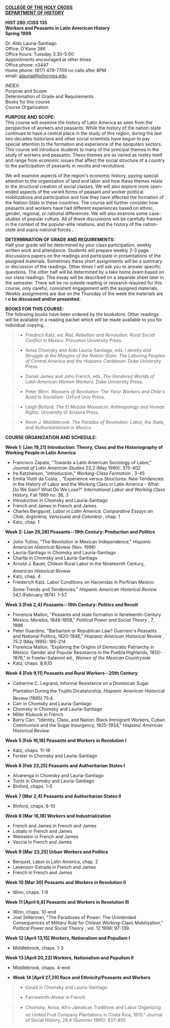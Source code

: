 **[COLLEGE OF THE HOLY
CROSS](http://www.holycross.edu/departments/history/alauria/labor/www.holycross.edu)**  
**[DEPARTMENT OF
HISTORY](http://www.holycross.edu/departments/history/website/homepage/)**

**HIST 280 /CISS 135**  
**Workers and Peasants in Latin American History**  
**Spring 1999**

Dr. Aldo Lauria-Santiago  
Office: O'Kane 386  
Office hours: Tuesday 3:30-5:00  
Appointments encouraged at other times  
Office phone: x3447  
Home phone: (617) 479-7709 no calls after 8PM  
email: [alauria@holycross.edu](mailto:alauria@holycross.edu)

INDEX:  
Purpose and Scope  
Determination of Grade and Requirements  
Books for this course  
Course Organization

**PURPOSE AND SCOPE:**  
This course will examine the history of Latin America as seen from the
perspective of workers and peasants. While the history of the nation-state
continues to have a central place in the study of this region, during the last
two decades historians and other social scientists have begun to pay special
attention to the formation and experience of the opopularo sectors. This
course will introduce students to many of the principal themes in the study of
workers and peasants. These themes are as varied as reality itself and range
from economic issues that affect the social structure of a country to the
participation of peasants in revolts and revolutions.

We will examine aspects of the region's economic history, paying special
attention to the organization of land and labor and how these themes relate to
the structural creation of social classes. We will also explore more open-
ended aspects of the varied forms of peasant and worker political
mobilizations and participation and how they have affected the formation of
the Nation-State in these countries. The course will further consider how
peasants and workers have had different experiences based on ethnic, gender,
regional, or national differences. We will also examine some case-studies of
popular culture. All of these discussions will be carefully framed in the
context of the popular-elite relations, and the history of the nation-state
and supra-national forces **.**

**DETERMINATION OF GRADE AND REQUIREMENTS:**  
Half your grade will be determined by your class participation, weekly written
work and attendance. Students will prepare weekly 2-3 page discussions papers
on the readings and participate in presentations of the assigned materials.
Sometimes these short assignments will be a summary or discussion of the
readings. Other times I will ask you to answer specific questions. The other
half will be determined by a take home exam based on our class readings. This
essay will be described on a separate sheet later in the semester. There will
be no outside reading or research required for this course, only careful,
consistent engagement with the assigned materials. Weekly assignments are due
on the Thursday of the week the materials are t **o be discussed and/or
presented.**

**BOOKS FOR THIS COURSE:**  
The following books have been ordered by the bookstore. Other readings will be
available in a reading packet which will be made available to you for
individual copying..  


>   * Friedrich Katz, ed. _Riot, Rebellion and Revolution: Rural Social
Conflict in Mexico_. Princeton University Press.

>   * Aviva Chomsky and Aldo Lauria-Santiago, eds. I _dentity and Struggle at
the Margins of the Nation-State: The Laboring Peoples of Central America and
the Hispanic Caribbean_. Duke University Press.

>   * Daniel James and John French, eds. _The Gendered Worlds of Latin
American Women Workers._ Duke University Press.

>   * Peter Winn. _Weavers of Revolution: The Yarur Workers and Chile's Road
to Socialism_. Oxford Univ Press.

>   * Leigh Binford. _The El Mozote Massacre: Anthropology and Human Rights._
University of Arizona Press.

>   * Kevin J. Middlebrook. _The Paradox of Revolution: Labor, the State, and
Authoritarianism in Mexico._

>

**COURSE ORGANIZATION AND SCHEDULE:**

**Week 1: [Jan 19,21]** **Introduction: Theory, Class and the Historiography
of Working People in Latin America**

  * Francisco Zapata, "Towards a Latin American Sociology of Labor," _Journal of Latin American Studies_ 22,2 (May 1990): 375-402
  * Ira Katznelson, "Introduction," _Working-Class Formation_ , 3-45
  * Emilia Viotti da Costa, , "Experience versus Structures: New Tendencies in the History of Labor and the Working Class in Latin America - What Do We Gain? What Do We Lose?" _International Labor and Working Class History,_ Fall 1989 no. 36, 3
  * Introduction in Chomsky and Lauria-Santiago
  * French and James in French and James
  * Charles Bergquist, _Labor in Latin America: Comparative Essays on Chile, Argentina, Venezuela and Colombia_ , chap. 1
  * Katz, chap. 1

**Week 2: [Jan 26,28]** **Peasants--19th Century: Production and Politics**

  * John Tutino, "The Revolution in Mexican Independence," _Hispanic American Historical Review_ (Nov. 1998)
  * Lauria-Santiago in Chomsky and Lauria-Santiago
  * Charlip in Chomsky and Lauria-Santiago
  * Arnold J. Bauer, Chilean Rural Labor in the Nineteenth Century, _American Historical Review_
  * Katz, chap. 4
  * Friederich Katz. Labor Conditions on Haciendas in Porfirian Mexico: Some Trends and Tendencies." _Hispanic American Historical Review._ 54,1 (February 1974): 1-57.

**Week 3 [Feb 2,4]** **Peasants--19th Century: Politics and Revolt**

  * Florencia Mallon, "Peasants and state formation in Nineteenth-Century Mexico: Morelos, 1848-1858," _Political Power and Social Theory_ , 7, 1988
  * Peter Guardino, "Barbarism or Republican Law? Guerrero's Peasants and National Politics, 1820-1846," _Hispanic American Historical Review_ , 75:2 (May 1995): 185-214
  * Florencia Mallon, "Exploring the Origins of Democratic Patriarchy in Mexico: Gender and Popular Resistance in the Puebla Highlands, 1850-1876," in Fowler-Salamini ed., _Women of the Mexican Countryside_
  * Katz, chaps. 8,9,10

**Week 4 [Feb 9,11] Peasants and Rural Workers--20th Century**

  * Catherine C. Legrand, Informal Resistance on a Dominican Sugar Plantation During the Trujillo Dicatatorship, _Hispanic American Historical Review_ (1995) 75:4.
  * Carr in Chomsky and Lauria-Santiago
  * Chomsky in Chomsky and Lauria-Santiago
  * Miller Klubock in French
  * Barry Carr. "Identity, Class, and Nation: Black Immigrant Workers, Cuban Communism and the Sugar Insurgency, 1925-1934," _Hispanic American Historical Review_.

**Week 5 [Feb 16,18] Peasants and Workers in Revolution I**

  * Katz, chaps. 11-16
  * Forster in Chomsky and Lauria-Santiago

**Week 6 [Feb 23,25] Peasants and Authoritarian States I**

  * Alvarenga in Chomsky and Lauria-Santiago
  * Turits in Chomsky and Lauria-Santiago
  * Binford, chaps. 1-5

**Week 7 [Mar 2,4] Peasants and Authoritarian States II**

  * Binford, chaps. 6-10

**Week 8 [Mar 16,18] Workers and Industrialization**

  * French and James in French and James
  * Lobato in French and James
  * Weinstein in French and James
  * Veccia in French and James

**Week 9 [Mar 23,25] Urban Workers and Politics**

  * Berquist, Labor in Latin America, chap. 2
  * Levenson-Estrada in French and James
  * French in French and James

**Week 10 [Mar 30] Peasants and Workers in Revolution II**

  * Winn, chaps. 1-9

**Week 11 [April 6,8] Peasants and Workers in Revolution III**

  * Winn, chaps. 10-end
  * Joel Stillerman, "The Paradoxes of Power: The Unintended Consequences of Military Rule for Chilean Working-Class Mobilization," _Political Power and Social Theory_ , vol. 12 1998: 97-139.

**Week 12 [April 13,15] Workers, Nationalism and Populism I**

  * Middlebrook, chaps. 1-3

**Week 13 [April 20,22] Workers, Nationalism and Populism II**

  * Middlebrook, chaps. 4-end

* **Week 14 [April 27,29] Race and Ethnicity/Peasants and Workers**

> * Gould in Chomsky and Lauria-Santiago

> * Farnsworth-Alvear in French

> * Chomsky, Aviva, Afro-Jamaican Traditions and Labor Organizing on United
Fruit Company Plantations in Costa Rica, 1910." Journal of Social History,
28,4 (Summer 1995): 837-855

